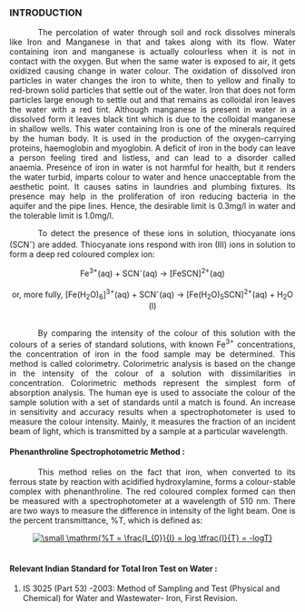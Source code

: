 ### INTRODUCTION<br>

<p style="text-indent:50px; text-align:justify;">The percolation of water through soil and rock dissolves minerals like Iron and Manganese in that and takes along with its flow. Water containing iron and manganese is actually colourless when it is not in contact with the oxygen. But when the same water is exposed to air, it gets oxidized causing change in water colour. The oxidation of dissolved iron particles in water changes the iron to white, then to yellow and finally to red-brown solid particles that settle out of the water. Iron that does not form particles large enough to settle out and that remains as colloidal iron leaves the water with a red tint. Although manganese is present in water in a dissolved form it leaves black tint which is due to the colloidal manganese in shallow wells. This water containing Iron is one of the minerals required by the human body. It is used in the production of the oxygen-carrying proteins, haemoglobin and myoglobin. A deficit of iron in the body can leave a person feeling tired and listless, and can lead to a disorder called anaemia. Presence of iron in water is not harmful for health, but it renders the water turbid, imparts colour to water and hence unacceptable from the aesthetic point. It causes satins in laundries and plumbing fixtures. Its presence may help in the proliferation of iron reducing bacteria in the aquifer and the pipe lines. Hence, the desirable limit is 0.3mg/l in water and the tolerable limit is 1.0mg/l.</p>

<p style="text-indent:50px; text-align:justify;">To detect the presence of these ions in solution, thiocyanate ions (SCN<sup>-</sup>) are added. Thiocyanate ions respond with iron (III) ions in solution to form a deep red coloured complex ion:</p>

<center>Fe<sup>3+</sup>(aq) + SCN<sup>-</sup>(aq) → [FeSCN]<sup>2+</sup>(aq) </center></br>

<center>or, more fully, [Fe(H<sub>2</sub>O)<sub>6</sub>]<sup>3+</sup>(aq) + SCN<sup>-</sup>(aq) → [Fe(H<sub>2</sub>O)<sub>5</sub>SCN]<sup>2+</sup>(aq) + H<sub>2</sub>O (l)</center></br>

<p style="text-indent:50px; text-align:justify;">By comparing the intensity of the colour of this solution with the colours of a series of standard solutions, with known Fe<sup>3+</sup> concentrations, the concentration of iron in the food sample may be determined. This method is called colorimetry. Colorimetric analysis is based on the change in the intensity of the colour of a solution with dissimilarities in concentration. Colorimetric methods represent the simplest form of absorption analysis. The human eye is used to associate the colour of the sample solution with a set of standards until a match is found. An increase in sensitivity and accuracy results when a spectrophotometer is used to measure the colour intensity. Mainly, it measures the fraction of an incident beam of light, which is transmitted by a sample at a particular wavelength.</p>

#### Phenanthroline Spectrophotometric Method :

<p style="text-indent:50px; text-align:justify;">This method relies on the fact that iron, when converted to its ferrous state by reaction with acidified hydroxylamine, forms a colour-stable complex with phenanthroline. The red coloured complex formed can then be measured with a spectrophotometer at a wavelength of 510 nm. There are two ways to measure the difference in intensity of the light beam. One is the percent transmittance, %T, which is defined as:</p>

<center><a href="https://www.codecogs.com/eqnedit.php?latex=\dpi{100}&space;\fn_jvn&space;\small&space;\mathrm{%T&space;=&space;\frac{I_{0}}{I}&space;=&space;log&space;\tfrac{I}{T}&space;=&space;-logT}" target="_blank"><img src="https://latex.codecogs.com/gif.latex?\dpi{100}&space;\fn_jvn&space;\small&space;\mathrm{%T&space;=&space;\frac{I_{0}}{I}&space;=&space;log&space;\frac{I}{T}&space;=&space;-logT}" title="\small \mathrm{%T = \frac{I_{0}}{I} = log \tfrac{I}{T} = -logT}" /></a></center></br>

#### Relevant Indian Standard for Total Iron Test on Water :
1. IS 3025 (Part 53) -2003: Method of Sampling and Test (Physical and Chemical) for Water and Wastewater- Iron, First Revision.
